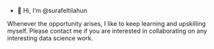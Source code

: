 - 👋 Hi, I’m @surafeltilahun

 Whenever the opportunity arises, I like to keep learning and upskilling myself. Please contact me if you are interested in collaborating on any interesting data science work.


